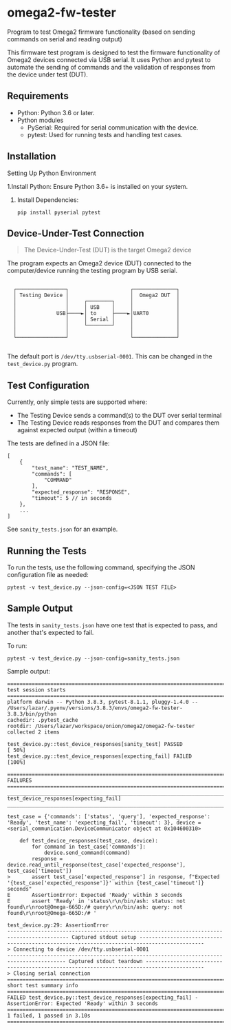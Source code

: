 # omega2-fw-tester
Program to test Omega2 firmware functionality (based on sending commands on serial and reading output)

This firmware test program is designed to test the firmware functionality of Omega2 devices connected via USB serial. It uses Python and pytest to automate the sending of commands and the validation of responses from the device under test (DUT).

## Requirements

- Python: Python 3.6 or later.
- Python modules
    - PySerial: Required for serial communication with the device.
    -  pytest: Used for running tests and handling test cases.

## Installation

Setting Up Python Environment

1.Install Python: Ensure Python 3.6+ is installed on your system.
1. Install Dependencies:
    ```
    pip install pyserial pytest
    ```


## Device-Under-Test Connection

> The Device-Under-Test (DUT) is the target Omega2 device

The program expects an Omega2 device (DUT) connected to the computer/device running the testing program by USB serial.

```
                                                        
  ┌────────────────┐                    ┌──────────────┐  
  │ Testing Device │                    │  Omega2 DUT  │  
  │                │     ┌────────┐     │              │  
  │                │     │ USB    │     │              │  
  │             USB├────►│ to     ├────►│UART0         │  
  │                │     │ Serial │     │              │  
  │                │     └────────┘     │              │  
  │                │                    │              │  
  └────────────────┘                    └──────────────┘  
                                                        
```

The default port is `/dev/tty.usbserial-0001`. This can be changed in the `test_device.py` program.

## Test Configuration

Currently, only simple tests are supported where:
- The Testing Device sends a command(s) to the DUT over serial terminal
- The Testing Device reads responses from the DUT and compares them against expected output (within a timeout)

The tests are defined in a JSON file:

```
[
    {
        "test_name": "TEST_NAME",
        "commands": [
            "COMMAND"
        ],
        "expected_response": "RESPONSE",
        "timeout": 5 // in seconds
    },
    ...
]
```

See `sanity_tests.json` for an example.

## Running the Tests

To run the tests, use the following command, specifying the JSON configuration file as needed:


```
pytest -v test_device.py --json-config=<JSON TEST FILE>
```

## Sample Output

The tests in `sanity_tests.json` have one test that is expected to pass, and another that's expected to fail.

To run:
```
pytest -v test_device.py --json-config=sanity_tests.json
```

Sample output:
```
=========================================================================================== test session starts ============================================================================================
platform darwin -- Python 3.8.3, pytest-8.1.1, pluggy-1.4.0 -- /Users/lazar/.pyenv/versions/3.8.3/envs/omega2-fw-tester-3.8.3/bin/python
cachedir: .pytest_cache
rootdir: /Users/lazar/workspace/onion/omega2/omega2-fw-tester
collected 2 items

test_device.py::test_device_responses[sanity_test] PASSED                                                                                                                                            [ 50%]
test_device.py::test_device_responses[expecting_fail] FAILED                                                                                                                                         [100%]

================================================================================================= FAILURES =================================================================================================
__________________________________________________________________________________ test_device_responses[expecting_fail] ___________________________________________________________________________________

test_case = {'commands': ['status', 'query'], 'expected_response': 'Ready', 'test_name': 'expecting_fail', 'timeout': 3}, device = <serial_communication.DeviceCommunicator object at 0x104600310>

    def test_device_responses(test_case, device):
        for command in test_case['commands']:
            device.send_command(command)
        response = device.read_until_response(test_case['expected_response'], test_case['timeout'])
>       assert test_case['expected_response'] in response, f"Expected '{test_case['expected_response']}' within {test_case['timeout']} seconds"
E       AssertionError: Expected 'Ready' within 3 seconds
E       assert 'Ready' in 'status\r\n/bin/ash: status: not found\r\nroot@Omega-665D:/# query\r\n/bin/ash: query: not found\r\nroot@Omega-665D:/# '

test_device.py:29: AssertionError
------------------------------------------------------------------------------------------ Captured stdout setup -------------------------------------------------------------------------------------------
> Connecting to device /dev/tty.usbserial-0001
----------------------------------------------------------------------------------------- Captured stdout teardown -----------------------------------------------------------------------------------------
> Closing serial connection
========================================================================================= short test summary info ==========================================================================================
FAILED test_device.py::test_device_responses[expecting_fail] - AssertionError: Expected 'Ready' within 3 seconds
======================================================================================= 1 failed, 1 passed in 3.10s ========================================================================================

```